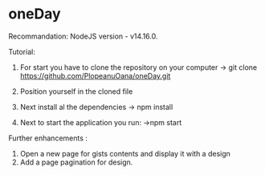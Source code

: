 # oneDay

Recommandation:
 NodeJS version - v14.16.0.

Tutorial:
1. For start you have to clone the repository on your computer
 -> git clone https://github.com/PlopeanuOana/oneDay.git

2. Position yourself in the cloned file

3. Next install al the dependencies
 -> npm install

4. Next to start the application you run:
 ->npm start


 Further enhancements : 
 1. Open a new page for gists contents and display it with a design 
 2. Add a page pagination for design.
